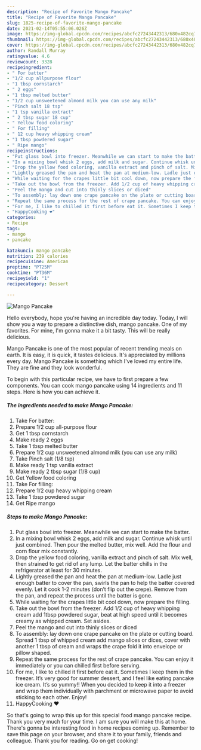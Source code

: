 ```yaml
---
description: "Recipe of Favorite Mango Pancake"
title: "Recipe of Favorite Mango Pancake"
slug: 1825-recipe-of-favorite-mango-pancake
date: 2021-02-14T05:55:06.026Z
image: https://img-global.cpcdn.com/recipes/abcfc27243442313/680x482cq70/mango-pancake-recipe-main-photo.jpg
thumbnail: https://img-global.cpcdn.com/recipes/abcfc27243442313/680x482cq70/mango-pancake-recipe-main-photo.jpg
cover: https://img-global.cpcdn.com/recipes/abcfc27243442313/680x482cq70/mango-pancake-recipe-main-photo.jpg
author: Randall Murray
ratingvalue: 4.6
reviewcount: 3328
recipeingredient:
- " For batter"
- "1/2 cup allpurpose flour"
- "1 tbsp cornstarch"
- " 2 eggs"
- "1 tbsp melted butter"
- "1/2 cup unsweetened almond milk you can use any milk"
- "Pinch salt 18 tsp"
- "1 tsp vanilla extract"
- " 2 tbsp sugar 18 cup"
- " Yellow food coloring"
- " For filling"
- " 12 cup heavy whipping cream"
- "1 tbsp powdered sugar"
- " Ripe mango"
recipeinstructions:
- "Put glass bowl into freezer. Meanwhile we can start to make the batter."
- "In a mixing bowl whisk 2 eggs, add milk and sugar. Continue whisk until just combined. Then pour the melted butter, mix well. Add the flour and corn flour mix constantly."
- "Drop the yellow food coloring, vanilla extract and pinch of salt. Mix well, then strained to get rid of any lump. Let the batter chills in the refrigerator at least for 30 minutes."
- "Lightly greased the pan and heat the pan at medium-low. Ladle just enough batter to cover the pan, swirls the pan to help the batter covered evenly. Let it cook 1-2 minutes (don’t flip out the crepe). Remove from the pan, and repeat the process until the batter is gone."
- "While waiting for the crapes little bit cool down, now prepare the filling."
- "Take out the bowl from the freezer. Add 1/2 cup of heavy whipping cream add 1tbsp powdered sugar, beat at high speed until it becomes creamy as whipped cream. Set asides."
- "Peel the mango and cut into thinly slices or diced"
- "To assembly: lay down one crape pancake on the plate or cutting board. Spread 1 tbsp of whipped cream add mango slices or dices, cover with another 1 tbsp of cream and wraps the crape fold it into envelope or pillow shaped."
- "Repeat the same process for the rest of crape pancake. You can enjoy it immediately or you can chilled first before serving."
- "For me, I like to chilled it first before eat it. Sometimes I keep them in the freezer. It’s very good for summer dessert, and I feel like eating pancake ice cream. It’s so yummy!! When you decided to keep it into a freezer and wrap them individually with parchment or microwave paper to avoid sticking to each other. Enjoy!"
- "HappyCooking ❤️"
categories:
- Recipe
tags:
- mango
- pancake

katakunci: mango pancake 
nutrition: 239 calories
recipecuisine: American
preptime: "PT25M"
cooktime: "PT36M"
recipeyield: "1"
recipecategory: Dessert

---
```



![Mango Pancake](https://img-global.cpcdn.com/recipes/abcfc27243442313/680x482cq70/mango-pancake-recipe-main-photo.jpg)

Hello everybody, hope you're having an incredible day today. Today, I will show you a way to prepare a distinctive dish, mango pancake. One of my favorites. For mine, I'm gonna make it a bit tasty. This will be really delicious.

Mango Pancake is one of the most popular of recent trending meals on earth. It is easy, it is quick, it tastes delicious. It's appreciated by millions every day. Mango Pancake is something which I've loved my entire life. They are fine and they look wonderful.




To begin with this particular recipe, we have to first prepare a few components. You can cook mango pancake using 14 ingredients and 11 steps. Here is how you can achieve it.

<!--inarticleads1-->

##### The ingredients needed to make Mango Pancake:

1. Take  For batter:
1. Prepare 1/2 cup all-purpose flour
1. Get 1 tbsp cornstarch
1. Make ready  2 eggs
1. Take 1 tbsp melted butter
1. Prepare 1/2 cup unsweetened almond milk (you can use any milk)
1. Take Pinch salt (1/8 tsp)
1. Make ready 1 tsp vanilla extract
1. Make ready  2 tbsp sugar (1/8 cup)
1. Get  Yellow food coloring
1. Take  For filling:
1. Prepare  1/2 cup heavy whipping cream
1. Take 1 tbsp powdered sugar
1. Get  Ripe mango




<!--inarticleads2-->

##### Steps to make Mango Pancake:

1. Put glass bowl into freezer. Meanwhile we can start to make the batter.
1. In a mixing bowl whisk 2 eggs, add milk and sugar. Continue whisk until just combined. Then pour the melted butter, mix well. Add the flour and corn flour mix constantly.
1. Drop the yellow food coloring, vanilla extract and pinch of salt. Mix well, then strained to get rid of any lump. Let the batter chills in the refrigerator at least for 30 minutes.
1. Lightly greased the pan and heat the pan at medium-low. Ladle just enough batter to cover the pan, swirls the pan to help the batter covered evenly. Let it cook 1-2 minutes (don’t flip out the crepe). Remove from the pan, and repeat the process until the batter is gone.
1. While waiting for the crapes little bit cool down, now prepare the filling.
1. Take out the bowl from the freezer. Add 1/2 cup of heavy whipping cream add 1tbsp powdered sugar, beat at high speed until it becomes creamy as whipped cream. Set asides.
1. Peel the mango and cut into thinly slices or diced
1. To assembly: lay down one crape pancake on the plate or cutting board. Spread 1 tbsp of whipped cream add mango slices or dices, cover with another 1 tbsp of cream and wraps the crape fold it into envelope or pillow shaped.
1. Repeat the same process for the rest of crape pancake. You can enjoy it immediately or you can chilled first before serving.
1. For me, I like to chilled it first before eat it. Sometimes I keep them in the freezer. It’s very good for summer dessert, and I feel like eating pancake ice cream. It’s so yummy!! When you decided to keep it into a freezer and wrap them individually with parchment or microwave paper to avoid sticking to each other. Enjoy!
1. HappyCooking ❤️




So that's going to wrap this up for this special food mango pancake recipe. Thank you very much for your time. I am sure you will make this at home. There's gonna be interesting food in home recipes coming up. Remember to save this page on your browser, and share it to your family, friends and colleague. Thank you for reading. Go on get cooking!
